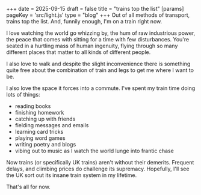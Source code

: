 +++
date = 2025-09-15
draft = false
title = "trains top the list"
[params]
    pageKey = 'src/light.js'
    type = "blog"
+++
Out of all methods of transport, trains top the list. And, funnily enough, I'm on a train right now.

I love watching the world go whizzing by, the hum of raw industrious power, the peace that comes with sitting for a time with few disturbances. You're seated in a hurtling mass of human ingenuity, flying through so many different places that matter to all kinds of different people.

I also love to walk and despite the slight inconvenience there is something quite free about the combination of train and legs to get me where I want to be.

I also love the space it forces into a commute. I've spent my train time doing lots of things:
- reading books
- finishing homework
- catching up with friends
- fielding messages and emails
- learning card tricks
- playing word games
- writing poetry and blogs
- vibing out to music as I watch the world lunge into frantic chase

Now trains (or specifically UK trains) aren't without their demerits. Frequent delays, and climbing prices do challenge its supremacy. Hopefully, I'll see the UK sort out its insane train system in my lifetime.

That's all for now.

